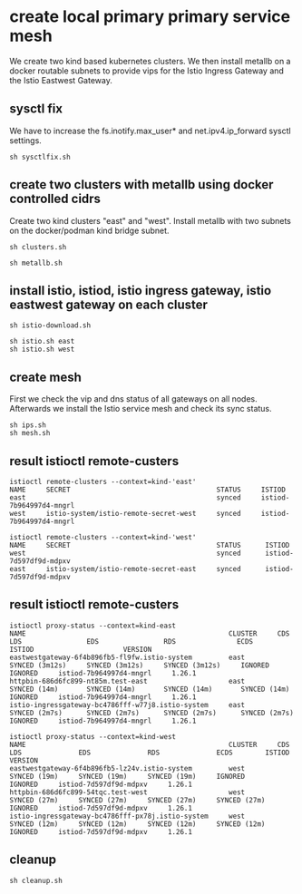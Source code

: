 # create local primary primary service mesh
We create two kind based kubernetes clusters. We then install metallb on a docker routable subnets to provide vips for the Istio Ingress Gateway and the Istio Eastwest Gateway.

## sysctl fix
We have to increase the fs.inotify.max_user* and net.ipv4.ip_forward sysctl settings.
```
sh sysctlfix.sh
```

## create two clusters with metallb using docker controlled cidrs
Create two kind clusters "east" and "west". Install metallb with two subnets on the docker/podman kind bridge subnet.
```
sh clusters.sh

sh metallb.sh
```

## install istio, istiod, istio ingress gateway, istio eastwest gateway on each cluster
```
sh istio-download.sh

sh istio.sh east
sh istio.sh west
```

## create mesh
First we check the vip and dns status of all gateways on all nodes.
Afterwards we install the Istio service mesh and check its sync status.
```
sh ips.sh                 
sh mesh.sh
```

## result istioctl remote-custers
```
istioctl remote-clusters --context=kind-'east'
NAME     SECRET                                    STATUS     ISTIOD
east                                               synced     istiod-7b964997d4-mngrl
west     istio-system/istio-remote-secret-west     synced     istiod-7b964997d4-mngrl

istioctl remote-clusters --context=kind-'west'
NAME     SECRET                                    STATUS      ISTIOD
west                                               synced      istiod-7d597df9d-mdpxv
east     istio-system/istio-remote-secret-east     synced      istiod-7d597df9d-mdpxv
```

## result istioctl remote-custers
```
istioctl proxy-status --context=kind-east
NAME                                                  CLUSTER     CDS                LDS                EDS                RDS               ECDS        ISTIOD                      VERSION
eastwestgateway-6f4b896fb5-fl9fw.istio-system         east        SYNCED (3m12s)     SYNCED (3m12s)     SYNCED (3m12s)     IGNORED           IGNORED     istiod-7b964997d4-mngrl     1.26.1
httpbin-686d6fc899-nt85m.test-east                    east        SYNCED (14m)       SYNCED (14m)       SYNCED (14m)       SYNCED (14m)      IGNORED     istiod-7b964997d4-mngrl     1.26.1
istio-ingressgateway-bc4786fff-w77j8.istio-system     east        SYNCED (2m7s)      SYNCED (2m7s)      SYNCED (2m7s)      SYNCED (2m7s)     IGNORED     istiod-7b964997d4-mngrl     1.26.1

istioctl proxy-status --context=kind-west
NAME                                                  CLUSTER     CDS              LDS              EDS              RDS              ECDS        ISTIOD                     VERSION
eastwestgateway-6f4b896fb5-lz24v.istio-system         west        SYNCED (19m)     SYNCED (19m)     SYNCED (19m)     IGNORED          IGNORED     istiod-7d597df9d-mdpxv     1.26.1
httpbin-686d6fc899-54tqc.test-west                    west        SYNCED (27m)     SYNCED (27m)     SYNCED (27m)     SYNCED (27m)     IGNORED     istiod-7d597df9d-mdpxv     1.26.1
istio-ingressgateway-bc4786fff-px78j.istio-system     west        SYNCED (12m)     SYNCED (12m)     SYNCED (12m)     SYNCED (12m)     IGNORED     istiod-7d597df9d-mdpxv     1.26.1
```

## cleanup
```
sh cleanup.sh
```
